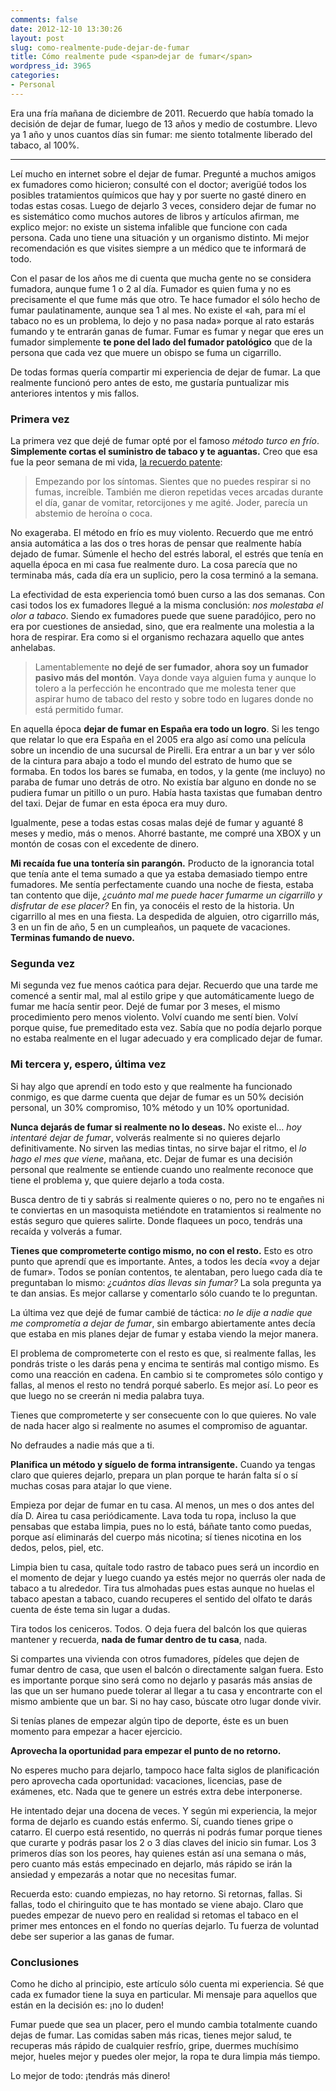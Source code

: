 ```yaml
---
comments: false
date: 2012-12-10 13:30:26
layout: post
slug: como-realmente-pude-dejar-de-fumar
title: Cómo realmente pude <span>dejar de fumar</span>
wordpress_id: 3965
categories:
- Personal
---
```


Era una fría mañana de diciembre de 2011. Recuerdo que había tomado la decisión de dejar de fumar, luego de 13 años y medio de costumbre. Llevo ya 1 año y unos cuantos días sin fumar: me siento totalmente liberado del tabaco, al 100%.





* * *





Leí mucho en internet sobre el dejar de fumar. Pregunté a muchos amigos ex fumadores como hicieron; consulté con el doctor; averigüé todos los posibles tratamientos químicos que hay y por suerte no gasté dinero en todas estas cosas. Luego de dejarlo 3 veces, considero dejar de fumar no es sistemático como muchos autores de libros y artículos afirman, me explico mejor: no existe un sistema infalible que funcione con cada persona. Cada uno tiene una situación y un organismo distinto. Mi mejor recomendación es que visites siempre a un médico que te informará de todo.





Con el pasar de los años me di cuenta que mucha gente no se considera fumadora, aunque fume 1 o 2 al día. Fumador es quien fuma y no es precisamente el que fume más que otro. Te hace fumador el sólo hecho de fumar paulatinamente, aunque sea 1 al mes. No existe el «ah, para mí el tabaco no es un problema, lo dejo y no pasa nada» porque al rato estarás fumando y te entrarán ganas de fumar. Fumar es fumar y negar que eres un fumador simplemente **te pone del lado del fumador patológico** que de la persona que cada vez que muere un obispo se fuma un cigarrillo.





De todas formas quería compartir mi experiencia de dejar de fumar. La que realmente funcionó pero antes de esto, me gustaría puntualizar mis anteriores intentos y mis fallos.





### Primera vez





La primera vez que dejé de fumar opté por el famoso _método turco en frío_. **Simplemente cortas el suministro de tabaco y te aguantas.** Creo que esa fue la peor semana de mi vida, [la recuerdo patente](http://www.minid.net/2005/01/26/42-horas-sin-fumar/):





> 
  
> 
> Empezando por los síntomas. Sientes que no puedes respirar si no fumas, increíble. También me dieron repetidas veces arcadas durante el día, ganar de vomitar, retorcijones y me agité. Joder, parecía un abstemio de heroína o coca.
> 
> 






No exageraba. El método en frío es muy violento. Recuerdo que me entró ansia automática a las dos o tres horas de pensar que realmente había dejado de fumar. Súmenle el hecho del estrés laboral, el estrés que tenía en aquella época en mi casa fue realmente duro. La cosa parecía que no terminaba más, cada día era un suplicio, pero la cosa terminó a la semana.





La efectividad de esta experiencia tomó buen curso a las dos semanas. Con casi todos los ex fumadores llegué a la misma conclusión: _nos molestaba el olor a tabaco_. Siendo ex fumadores puede que suene paradójico, pero no era por cuestiones de ansiedad, sino, que era realmente una molestia a la hora de respirar. Era como si el organismo rechazara aquello que antes anhelabas.





> 
  
> 
> Lamentablemente **no dejé de ser fumador**, **ahora soy un fumador pasivo más del montón**. Vaya donde vaya alguien fuma y aunque lo tolero a la perfección he encontrado que me molesta tener que aspirar humo de tabaco del resto y sobre todo en lugares donde no está permitido fumar.
> 
> 






En aquella época **dejar de fumar en España era todo un logro**. Si les tengo que relatar lo que era España en el 2005 era algo así como una película sobre un incendio de una sucursal de Pirelli. Era entrar a un bar y ver sólo de la cintura para abajo a todo el mundo del estrato de humo que se formaba. En todos los bares se fumaba, en todos, y la gente (me incluyo) no paraba de fumar uno detrás de otro. No existía bar alguno en donde no se pudiera fumar un pitillo o un puro. Había hasta taxistas que fumaban dentro del taxi. Dejar de fumar en esta época era muy duro.





Igualmente, pese a todas estas cosas malas dejé de fumar y aguanté 8 meses y medio, más o menos. Ahorré bastante, me compré una XBOX y un montón de cosas con el excedente de dinero.





**Mi recaída fue una tontería sin parangón.** Producto de la ignorancia total que tenía ante el tema sumado a que ya estaba demasiado tiempo entre fumadores. Me sentía perfectamente cuando una noche de fiesta, estaba tan contento que dije, _¿cuánto mal me puede hacer fumarme un cigarrillo y disfrutar de ese placer?_ En fin, ya conocéis el resto de la historia. Un cigarrillo al mes en una fiesta. La despedida de alguien, otro cigarrillo más, 3 en un fin de año, 5 en un cumpleaños, un paquete de vacaciones. **Terminas fumando de nuevo.**





### Segunda vez





Mi segunda vez fue menos caótica para dejar. Recuerdo que una tarde me comencé a sentir mal, mal al estilo gripe y que automáticamente luego de fumar me hacía sentir peor. Dejé de fumar por 3 meses, el mismo procedimiento pero menos violento. Volví cuando me sentí bien. Volví porque quise, fue premeditado esta vez. Sabía que no podía dejarlo porque no estaba realmente en el lugar adecuado y era complicado dejar de fumar.





### Mi tercera y, espero, última vez





Si hay algo que aprendí en todo esto y que realmente ha funcionado conmigo, es que darme cuenta que dejar de fumar es un 50% decisión personal, un 30% compromiso, 10% método y un 10% oportunidad.





**Nunca dejarás de fumar si realmente no lo deseas.** No existe el… _hoy intentaré dejar de fumar_, volverás realmente si no quieres dejarlo definitivamente. No sirven las medias tintas, no sirve bajar el ritmo, el _lo hago el mes que viene_, mañana, etc. Dejar de fumar es una decisión personal que realmente se entiende cuando uno realmente reconoce que tiene el problema y, que quiere dejarlo a toda costa.





Busca dentro de ti y sabrás si realmente quieres o no, pero no te engañes ni te conviertas en un masoquista metiéndote en tratamientos si realmente no estás seguro que quieres salirte. Donde flaquees un poco, tendrás una recaída y volverás a fumar.





**Tienes que comprometerte contigo mismo, no con el resto.** Esto es otro punto que aprendí que es importante. Antes, a todos    les decía «voy a dejar de fumar». Todos se ponían contentos, te alentaban, pero luego cada día te preguntaban lo mismo: _¿cuántos días llevas sin fumar?_ La sola pregunta ya te dan ansias. Es mejor callarse y comentarlo sólo cuando te lo preguntan.





La última vez que dejé de fumar cambié de táctica: _no le dije a nadie que me comprometía a dejar de fumar_, sin embargo abiertamente antes decía que estaba en mis planes dejar de fumar y estaba viendo la mejor manera.





El problema de comprometerte con el resto es que, si realmente fallas, les pondrás triste o les darás pena y encima te sentirás mal contigo mismo. Es como una reacción en cadena. En cambio si te comprometes sólo contigo y fallas, al menos el resto no tendrá porqué saberlo. Es mejor así. Lo peor es que luego no se creerán ni media palabra tuya.





Tienes que comprometerte y ser consecuente con lo que quieres. No vale de nada hacer algo si realmente no asumes el compromiso de aguantar.





No defraudes a nadie más que a ti.





**Planifica un método y síguelo de forma intransigente.** Cuando ya tengas claro que quieres dejarlo, prepara un plan porque te harán falta sí o sí muchas cosas para atajar lo que viene.





Empieza por dejar de fumar en tu casa. Al menos, un mes o dos antes del día D. Airea tu casa periódicamente. Lava toda tu ropa, incluso la que pensabas que estaba limpia, pues no lo está, báñate tanto como puedas, porque así eliminarás del cuerpo más nicotina; sí tienes nicotina en los dedos, pelos, piel, etc.





Limpia bien tu casa, quítale todo rastro de tabaco pues será un incordio en el momento de dejar y luego cuando ya estés mejor no querrás oler nada de tabaco a tu alrededor. Tira tus almohadas pues estas aunque no huelas el tabaco apestan a tabaco, cuando recuperes el sentido del olfato te darás cuenta de éste tema sin lugar a dudas.





Tira todos los ceniceros. Todos. O deja fuera del balcón los que quieras mantener y recuerda, **nada de fumar dentro de tu casa**, nada.





Si compartes una vivienda con otros fumadores, pídeles que dejen de fumar dentro de casa, que usen el balcón o directamente salgan fuera. Esto es importante porque sino será como no dejarlo y pasarás más ansias de las que un ser humano puede tolerar al llegar a tu casa y encontrarte con el mismo ambiente que un bar. Si no hay caso, búscate otro lugar donde vivir.





Si tenías planes de empezar algún tipo de deporte, éste es un buen momento para empezar a hacer ejercicio.





**Aprovecha la oportunidad para empezar el punto de no retorno.**





No esperes mucho para dejarlo, tampoco hace falta siglos de planificación pero aprovecha cada oportunidad: vacaciones, licencias, pase de exámenes, etc. Nada que te genere un estrés extra debe interponerse.





He intentado dejar una docena de veces. Y según mi experiencia, la mejor forma de dejarlo es cuando estás enfermo. Sí, cuando tienes gripe o catarro. El cuerpo está resentido, no querrás ni podrás fumar porque tienes que curarte y podrás pasar los 2 o 3 días claves del inicio sin fumar. Los 3 primeros días son los peores, hay quienes están así una semana o más, pero cuanto más estás empecinado en dejarlo, más rápido se irán la ansiedad y empezarás a notar que no necesitas fumar.





Recuerda esto: cuando empiezas, no hay retorno. Si retornas, fallas. Si fallas, todo el chiringuito que te has montado se viene abajo. Claro que puedes empezar de nuevo pero en realidad si retomas el tabaco en el primer mes entonces en el fondo no querías dejarlo. Tu fuerza de voluntad debe ser superior a las ganas de fumar.





### Conclusiones





Como he dicho al principio, este artículo sólo cuenta mi experiencia. Sé que cada ex fumador tiene la suya en particular. Mi mensaje para aquellos que están en la decisión es: ¡no lo duden!





Fumar puede que sea un placer, pero el mundo cambia totalmente cuando dejas de fumar. Las comidas saben más ricas, tienes mejor salud, te recuperas más rápido de cualquier resfrío, gripe, duermes muchísimo mejor, hueles mejor y puedes oler mejor, la ropa te dura limpia más tiempo.





Lo mejor de todo: ¡tendrás más dinero!
